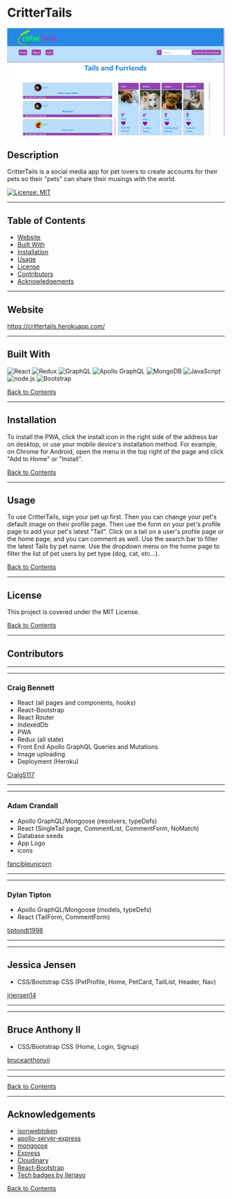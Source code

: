 # CritterTails

![Screenshot of CritterTails homepage](./screenshots/screenshot-1.webp)

## Description 

CritterTails is a social media app for pet lovers to create accounts for their pets so their "pets" can share their musings with the world.

[![License: MIT](https://img.shields.io/badge/License-MIT-yellow.svg)](https://opensource.org/licenses/MIT)

---

## Table of Contents 

- [Website](#website)
- [Built With](#built-with)
- [Installation](#installation)
- [Usage](#usage)
- [License](#license)
- [Contributors](#contributors)
- [Acknowledgements](#acknowledgements)

---

## Website

https://crittertails.herokuapp.com/

---

## Built With

![React](https://img.shields.io/badge/react%20-%2320232a.svg?&style=for-the-badge&logo=react&logoColor=%2361DAFB)
![Redux](https://img.shields.io/badge/redux%20-%23593d88.svg?&style=for-the-badge&logo=redux&logoColor=white")
![GraphQL](https://img.shields.io/badge/-GraphQL-E10098?style=for-the-badge&logo=graphql)
![Apollo GraphQL](https://img.shields.io/badge/-Apollo%20GraphQL-311C87?style=for-the-badge&logo=apollo-graphql)
![MongoDB](https://img.shields.io/badge/MongoDB-%234ea94b.svg?&style=for-the-badge&logo=mongodb&logoColor=white)
![JavaScript](https://img.shields.io/badge/javascript%20-%23323330.svg?&style=for-the-badge&logo=javascript&logoColor=%23F7DF1E)
![node.js](https://img.shields.io/badge/node.js%20-%2343853D.svg?&style=for-the-badge&logo=node.js&logoColor=white)
![Bootstrap](https://img.shields.io/badge/bootstrap%20-%23563D7C.svg?&style=for-the-badge&logo=bootstrap&logoColor=white)


[Back to Contents](#table-of-contents)

---

## Installation

To install the PWA, click the install icon in the right side of  the address bar on desktop, or use your mobile device's installation method. For example, on Chrome for Android, open the menu in the top right of the page and click "Add to Home" or "Install".

[Back to Contents](#table-of-contents)

---

## Usage

To use CritterTails, sign your pet up first. Then you can change your pet's default image on their profile page. Then use the form on your pet's profile page to add your pet's latest "Tail". Click on a tail on a user's profile page or the home page, and you can comment as well. Use the search bar to filter the latest Tails by pet name. Use the dropdown menu on the home page to filter the list of pet users by pet type (dog, cat, etc...).

[Back to Contents](#table-of-contents)

---

## License

This project is covered under the MIT License.

[Back to Contents](#table-of-contents)
  
---

## Contributors

---
---
    
### Craig Bennett
    
- React (all pages and components, hooks)
- React-Bootstrap
- React Router
- IndexedDb
- PWA
- Redux (all state)
- Front End Apollo GraphQL Queries and Mutations
- Image uploading
- Deployment (Heroku)

[Craig5117](https://github.com/Craig5117)

---
---
    
### Adam Crandall

- Apollo GraphQL/Mongoose (resolvers, typeDefs)   
- React (SingleTail page, CommentList, CommentForm, NoMatch)
- Database seeds
- App Logo
- icons

[fancibleunicorn](https://github.com/fancibleunicorn)

---
---
    
### Dylan Tipton

- Apollo GraphQL/Mongoose (models, typeDefs)
- React (TailForm, CommentForm)
    
[tiptondt1998](https://github.com/tiptondt1998)

---
---
    
## Jessica Jensen

- CSS/Bootstrap CSS (PetProfile, Home, PetCard, TailList, Header, Nav)

[jrjensen14](https://github.com/jrjensen14)

---
---
    
## Bruce Anthony II

- CSS/Bootstrap CSS (Home, Login, Signup)
    
[bruceanthonyii](https://github.com/bruceanthonyii)

---
---

[Back to Contents](#table-of-contents)

---

## Acknowledgements

* [jsonwebtoken](https://www.npmjs.com/package/jsonwebtoken)
* [apollo-server-express](https://www.npmjs.com/package/apollo-server-express)
* [mongoose](https://mongoosejs.com/)
* [Express](https://expressjs.com/)
* [Cloudinary](https://cloudinary.com/homepage-2)
* [React-Bootstrap](https://react-bootstrap.github.io/)
* [Tech badges by Ileriayo](https://github.com/Ileriayo/markdown-badges)


[Back to Contents](#table-of-contents)